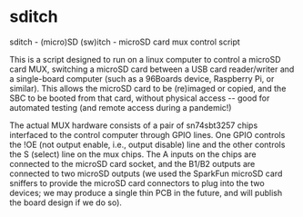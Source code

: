 # sditch
sditch - (micro)SD (sw)itch - microSD card mux control script

This is a script designed to run on a linux computer to control
a microSD card MUX, switching a microSD card between a USB card
reader/writer and a single-board computer (such as a 96Boards 
device, Raspberry Pi, or similar). This allows the microSD card
to be (re)imaged or copied, and the SBC to be booted from that
card, without physical access -- good for automated testing (and
remote access during a pandemic!)

The actual MUX hardware consists of a pair of sn74sbt3257 chips
interfaced to the control computer through GPIO lines. One GPIO
controls the !OE (not output enable, i.e., output disable) line
and the other controls the S (select) line on the mux chips.
The A inputs on the chips are connected to the microSD card
socket, and the B1/B2 outputs are connected to two microSD 
outputs (we used the SparkFun microSD card sniffers to provide
the microSD card connectors to plug into the two devices; we
may produce a single thin PCB in the future, and will publish
the board design if we do so).

